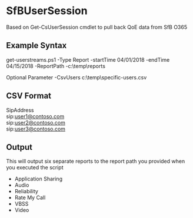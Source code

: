 # SfBUserSession
Based on Get-CsUserSession cmdlet to pull back QoE data from SfB O365

## Example Syntax
get-userstreams.ps1 -Type Report -startTime 04/01/2018 -endTime 04/15/2018 -ReportPath -c:\temp\reports

Optional Parameter
-CsvUsers c:\temp\specific-users.csv

## CSV Format
SipAddress<br>
sip:user1@contoso.com<br>
sip:user2@contoso.com<br>
sip:user3@contoso.com<br>

## Output
This will output six separate reports to the report path you provided when you executed the script
<ul>
    <li>Application Sharing</li>
    <li>Audio</li>
    <li>Reliability</li>
    <li>Rate My Call</li>
    <li>VBSS</li>
    <li>Video</li>
</ul>
